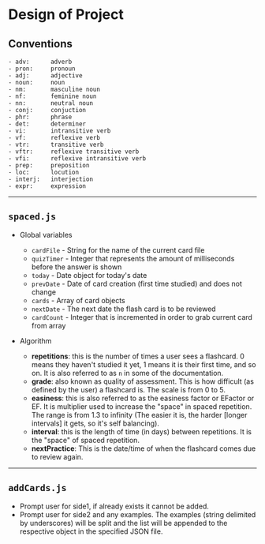 # Design of Project

## Conventions
    - adv:      adverb
    - pron:     pronoun
    - adj:      adjective
    - noun:     noun
    - nm:       masculine noun
    - nf:       feminine noun
    - nn:       neutral noun
    - conj:     conjuction
    - phr:      phrase
    - det:      determiner
    - vi:       intransitive verb
    - vf:       reflexive verb
    - vtr:      transitive verb
    - vftr:     reflexive transitive verb
    - vfi:      reflexive intransitive verb
    - prep:     preposition
    - loc:      locution
    - interj:   interjection
    - expr:     expression

---
## `spaced.js`
- Global variables
    - `cardFile` - String for the name of the current card file
    - `quizTimer` - Integer that represents the amount of milliseconds before the answer is shown
    - `today` - Date object for today's date
    - `prevDate` - Date of card creation (first time studied) and does not change
    - `cards` - Array of card objects
    - `nextDate` - The next date the flash card is to be reviewed
    - `cardCount` - Integer that is incremented in order to grab current card from array

- Algorithm
    - **repetitions**: this is the number of times a user sees a flashcard. 0 means they haven't studied it yet, 1 means it is their first time, and so on. It is also referred to as `n` in some of the documentation.
    - **grade**: also known as quality of assessment. This is how difficult (as defined by the user) a flashcard is. The scale is from 0 to 5.
    - **easiness**: this is also referred to as the easiness factor or EFactor or EF. It is multiplier used to increase the "space" in spaced repetition. The range is from 1.3 to infinity (The easier it is, the harder [longer intervals] it gets, so it's self balancing).
    - **interval**: this is the length of time (in days) between repetitions. It is the "space" of spaced repetition.
    - **nextPractice**: This is the date/time of when the flashcard comes due to review again.

---
## `addCards.js`
- Prompt user for side1, if already exists it cannot be added.
- Prompt user for side2 and any examples. The examples (string delimited by underscores) will be split and the list will be appended to the respective object in the specified JSON file.